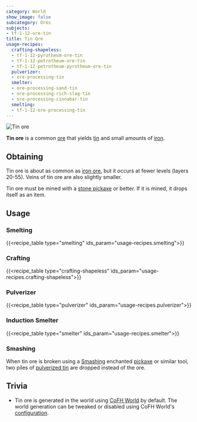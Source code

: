```yaml
---
category: World
show_image: false
subcategory: Ores
subjects:
- tf-1-12-ore-tin
title: Tin Ore
usage-recipes:
  crafting-shapeless:
  - tf-1-12-pyrotheum-ore-tin
  - tf-1-12-petrotheum-ore-tin
  - tf-1-12-petrotheum-pyrotheum-ore-tin
  pulverizer:
  - ore-processing-tin
  smelter:
  - ore-processing-sand-tin
  - ore-processing-rich-slag-tin
  - ore-processing-cinnabar-tin
  smelting:
  - tf-1-12-ore-processing-tin
---
```


![Tin ore](/images/docs/1.12/thermal-foundation/ore-tin.png)


**Tin ore** is a common [ore](https://minecraft.gamepedia.com/Ore) that yields
[tin](../tin-ingot/) and small amounts of
[iron](https://minecraft.gamepedia.com/Iron_Ingot).


Obtaining
---------

Tin ore is about as common as [iron
ore](https://minecraft.gamepedia.com/Iron_Ore), but it occurs at fewer levels
(layers 20-55). Veins of tin ore are also slightly smaller.

Tin ore must be mined with a [stone
pickaxe](https://minecraft.gamepedia.com/Pickaxe) or better. If it is mined, it
drops itself as an item.


Usage
-----

### Smelting
{{<recipe_table type="smelting" ids_param="usage-recipes.smelting">}}

### Crafting
{{<recipe_table type="crafting-shapeless" ids_param="usage-recipes.crafting-shapeless">}}

### Pulverizer
{{<recipe_table type="pulverizer" ids_param="usage-recipes.pulverizer">}}

### Induction Smelter
{{<recipe_table type="smelter" ids_param="usage-recipes.smelter">}}

### Smashing
When tin ore is broken using a [Smashing](../../cofh-core/smashing/) enchanted
[pickaxe](https://minecraft.gamepedia.com/Pickaxe) or similar tool, two piles of
[pulverized tin](../pulverized-tin/) are dropped instead
of the ore.


Trivia
------

* Tin ore is generated in the world using [CoFH World](../../cofh-world/) by
  default. The world generation can be tweaked or disabled using CoFH World's
  [configuration](../../cofh-world/world-generator-configuration/).
